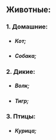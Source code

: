 ## Животные:
### **1**. Домашние:
* ##### Кот;
* ##### Собака;
### **2**. Дикие:
* ##### Волк;
* ##### Тигр;
### **3**. Птицы:
* ##### Курица;